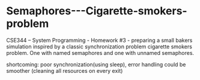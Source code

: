 # Semaphores---Cigarette-smokers-problem
CSE344 – System Programming - Homework #3 - preparing a small bakers simulation inspired by a classic synchronization problem cigarette smokers problem. One with named semaphores and one with unnamed semaphores.

shortcoming: poor synchronization(using sleep), error handling could be smoother (cleaning all resources on every exit)
